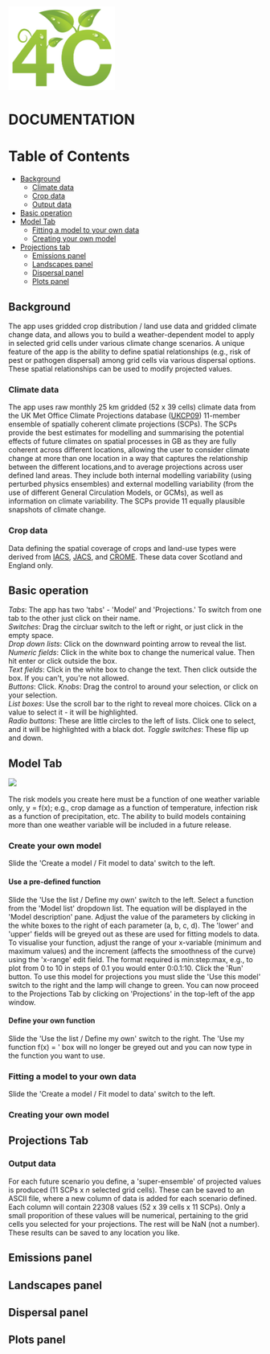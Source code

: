 <p align="left">
  <img width="212" height="166"  src="https://github.com/pskelsey/4C/blob/gh-pages/4CLogo.png">
</p>


# DOCUMENTATION

# Table of Contents
* [Background](#background)
  * [Climate data](#background)
  * [Crop data](#climate-data)
  * [Output data](#crop-data)
* [Basic operation](#basic-operation)
* [Model Tab](#model-tab)
  * [Fitting a model to your own data](#fitting-a-model-to-your-own-data)
  * [Creating your own model](#creating-your-own-model)
* [Projections tab](#projections-tab)
  * [Emissions panel](#emissions-panel)
  * [Landscapes panel](#landscapes-panel)
  * [Dispersal panel](#dispersal-panel)
  * [Plots panel](#plots-panel)

## Background
The app uses gridded crop distribution / land use data and gridded climate change data, and allows you to build a weather-dependent model to apply in selected grid cells under various climate change scenarios. A unique feature of the app is the ability to define spatial relationships (e.g., risk of pest or pathogen dispersal) among grid cells via various dispersal options. These spatial relationships can be used to modify projected values. 

### Climate data
The app uses raw monthly 25 km gridded (52 x 39 cells) climate data from the UK Met Office Climate Projections database ([UKCP09](http://ukclimateprojections.metoffice.gov.uk/)) 11-member ensemble of spatially coherent climate projections (SCPs). The SCPs provide the best estimates for modelling and summarising the potential effects of future climates on spatial processes in GB as they are fully coherent across different locations, allowing the user to consider climate change at more than one location in a way that captures the relationship between the different locations,and to average projections across user defined land areas. They include both internal modelling variability (using perturbed physics ensembles) and external modelling variability (from the use of different General Circulation Models, or GCMs), as well as information on climate variability. The SCPs provide 11 equally plausible snapshots of climate change. 

### Crop data
Data defining the spatial coverage of crops and land-use types were derived from [IACS](https://ec.europa.eu/agriculture/direct-support/iacs_en), [JACS](http://www.gov.scot/Topics/Statistics/Browse/Agriculture-Fisheries/PubFinalResultsJuneCensus), and [CROME](https://data.gov.uk/data/search?q=CROME). These data cover Scotland and England only. 

## Basic operation
*Tabs*: The app has two 'tabs' - 'Model' and 'Projections.' To switch from one tab to the other just click on their name.  
*Switches*: Drag the circluar switch to the left or right, or just click in the empty space.  
*Drop down lists*: Click on the downward pointing arrow to reveal the list.  
*Numeric fields*: Click in the white box to change the numerical value. Then hit enter or click outside the box.  
*Text fields*: Click in the white box to change the text. Then click outside the box. If you can't, you're not allowed.  
*Buttons*: Click.
*Knobs*: Drag the control to around your selection, or click on your selection.  
*List boxes*: Use the scroll bar to the right to reveal more choices. Click on a value to select it - it will be highlighted.  
*Radio buttons*: These are little circles to the left of lists. Click one to select, and it will be highlighted with a black dot.
*Toggle switches*: These flip up and down. 

## Model Tab
<p align="left">
  <img src="https://github.com/pskelsey/4C/blob/gh-pages/modelTabLarge.png">
</p>
The risk models you create here must be a function of one weather variable only, y = f(x); e.g., crop damage as a function of temperature, infection risk as a function of precipitation, etc. The ability to build models containing more than one weather variable will be included in a future release. 

### Create your own model
Slide the 'Create a model / Fit model to data' switch to the left.

#### Use a pre-defined function
Slide the 'Use the list / Define my own' switch to the left. Select a function from the 'Model list' dropdown list. The equation will be displayed in the 'Model description' pane. Adjust the value of the parameters by clicking in the white boxes to the right of each parameter (a, b, c, d). The 'lower' and 'upper' fields will be greyed out as these are used for fitting models to data. To visualise your function, adjust the range of your x-variable (minimum and maximum values) and the increment (affects the smoothness of the curve) using the 'x-range' edit field. The format required is min:step:max, e.g., to plot from 0 to 10 in steps of 0.1 you would enter 0:0.1:10. Click the 'Run' button. To use this model for projections you must slide the 'Use this model' switch to the right and the lamp will change to green. You can now proceed to the Projections Tab by clicking on 'Projections' in the top-left of the app window.

#### Define your own function
Slide the 'Use the list / Define my own' switch to the right. The 'Use my function f(x) = ' box will no longer be greyed out and you can now type in the function you want to use. 


### Fitting a model to your own data
Slide the 'Create a model / Fit model to data' switch to the left. 

### Creating your own model


## Projections Tab

### Output data
For each future scenario you define, a 'super-ensemble' of projected values is produced (11 SCPs x *n* selected grid cells). These can be saved to an ASCII file, where a new column of data is added for each scenario defined. Each column will contain 22308 values (52 x 39 cells x 11 SCPs). Only a small proporition of these values will be numerical, pertaining to the grid cells you selected for your projections. The rest will be NaN (not a number). These results can be saved to any location you like.


## Emissions panel


## Landscapes panel


## Dispersal panel


## Plots panel



